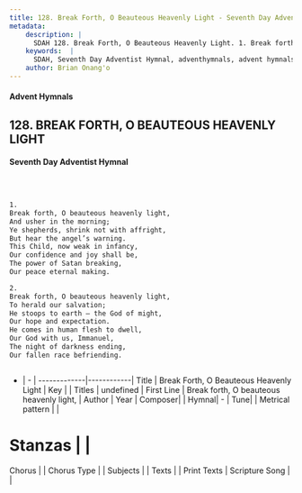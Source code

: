 ```yaml
---
title: 128. Break Forth, O Beauteous Heavenly Light - Seventh Day Adventist Hymnal
metadata:
    description: |
      SDAH 128. Break Forth, O Beauteous Heavenly Light. 1. Break forth, O beauteous heavenly light, And usher in the morning; Ye shepherds, shrink not with affright, But hear the angel’s warning. This Child, now weak in infancy, Our confidence and joy shall be, The power of Satan breaking, Our peace eternal making.
    keywords:  |
      SDAH, Seventh Day Adventist Hymnal, adventhymnals, advent hymnals, Break Forth, O Beauteous Heavenly Light, Break forth, O beauteous heavenly light, 
    author: Brian Onang'o
---
```


#### Advent Hymnals
## 128. BREAK FORTH, O BEAUTEOUS HEAVENLY LIGHT
#### Seventh Day Adventist Hymnal

```txt



1.
Break forth, O beauteous heavenly light,
And usher in the morning;
Ye shepherds, shrink not with affright,
But hear the angel’s warning.
This Child, now weak in infancy,
Our confidence and joy shall be,
The power of Satan breaking,
Our peace eternal making.

2.
Break forth, O beauteous heavenly light,
To herald our salvation;
He stoops to earth – the God of might,
Our hope and expectation.
He comes in human flesh to dwell,
Our God with us, Immanuel,
The night of darkness ending,
Our fallen race befriending.



```

- |   -  |
-------------|------------|
Title | Break Forth, O Beauteous Heavenly Light |
Key |  |
Titles | undefined |
First Line | Break forth, O beauteous heavenly light, |
Author | 
Year | 
Composer|  |
Hymnal|  - |
Tune|  |
Metrical pattern | |
# Stanzas |  |
Chorus |  |
Chorus Type |  |
Subjects |  |
Texts |  |
Print Texts | 
Scripture Song |  |
  
